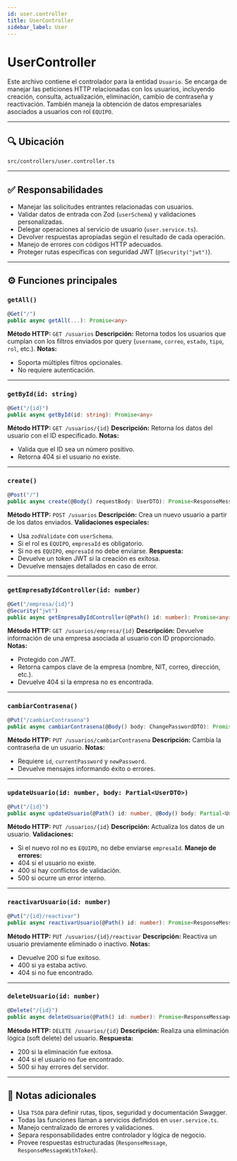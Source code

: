 ```yaml
---
id: user.controller
title: UserController
sidebar_label: User
---
```


# UserController

Este archivo contiene el controlador para la entidad `Usuario`. Se encarga de manejar las peticiones HTTP relacionadas con los usuarios, incluyendo creación, consulta, actualización, eliminación, cambio de contraseña y reactivación. También maneja la obtención de datos empresariales asociados a usuarios con rol `EQUIPO`.

---

## 🔍 Ubicación

`src/controllers/user.controller.ts`

---

## ✅ Responsabilidades

- Manejar las solicitudes entrantes relacionadas con usuarios.
- Validar datos de entrada con Zod (`userSchema`) y validaciones personalizadas.
- Delegar operaciones al servicio de usuario (`user.service.ts`).
- Devolver respuestas apropiadas según el resultado de cada operación.
- Manejo de errores con códigos HTTP adecuados.
- Proteger rutas específicas con seguridad JWT (`@Security("jwt")`).

---

## ⚙️ Funciones principales

### `getAll()`

```ts
@Get("/")
public async getAll(...): Promise<any>
````

**Método HTTP:** `GET /usuarios`
**Descripción:** Retorna todos los usuarios que cumplan con los filtros enviados por query (`username`, `correo`, `estado`, `tipo`, `rol`, etc.).
**Notas:**

* Soporta múltiples filtros opcionales.
* No requiere autenticación.

---

### `getById(id: string)`

```ts
@Get("/{id}")
public async getById(id: string): Promise<any>
```

**Método HTTP:** `GET /usuarios/{id}`
**Descripción:** Retorna los datos del usuario con el ID especificado.
**Notas:**

* Valida que el ID sea un número positivo.
* Retorna 404 si el usuario no existe.

---

### `create()`

```ts
@Post("/")
public async create(@Body() requestBody: UserDTO): Promise<ResponseMessageWithToken>
```

**Método HTTP:** `POST /usuarios`
**Descripción:** Crea un nuevo usuario a partir de los datos enviados.
**Validaciones especiales:**

* Usa `zodValidate` con `userSchema`.
* Si el rol es `EQUIPO`, `empresaId` es obligatorio.
* Si no es `EQUIPO`, `empresaId` no debe enviarse.
  **Respuesta:**
* Devuelve un token JWT si la creación es exitosa.
* Devuelve mensajes detallados en caso de error.

---

### `getEmpresaByIdController(id: number)`

```ts
@Get("/empresa/{id}")
@Security("jwt")
public async getEmpresaByIdController(@Path() id: number): Promise<any>
```

**Método HTTP:** `GET /usuarios/empresa/{id}`
**Descripción:** Devuelve información de una empresa asociada al usuario con ID proporcionado.
**Notas:**

* Protegido con JWT.
* Retorna campos clave de la empresa (nombre, NIT, correo, dirección, etc.).
* Devuelve 404 si la empresa no es encontrada.

---

### `cambiarContrasena()`

```ts
@Put("/cambiarContrasena")
public async cambiarContrasena(@Body() body: ChangePasswordDTO): Promise<{ message: string }>
```

**Método HTTP:** `PUT /usuarios/cambiarContrasena`
**Descripción:** Cambia la contraseña de un usuario.
**Notas:**

* Requiere `id`, `currentPassword` y `newPassword`.
* Devuelve mensajes informando éxito o errores.

---

### `updateUsuario(id: number, body: Partial<UserDTO>)`

```ts
@Put("/{id}")
public async updateUsuario(@Path() id: number, @Body() body: Partial<UserDTO>): Promise<ResponseMessage>
```

**Método HTTP:** `PUT /usuarios/{id}`
**Descripción:** Actualiza los datos de un usuario.
**Validaciones:**

* Si el nuevo rol no es `EQUIPO`, no debe enviarse `empresaId`.
  **Manejo de errores:**
* 404 si el usuario no existe.
* 400 si hay conflictos de validación.
* 500 si ocurre un error interno.

---

### `reactivarUsuario(id: number)`

```ts
@Put("/{id}/reactivar")
public async reactivarUsuario(@Path() id: number): Promise<ResponseMessage>
```

**Método HTTP:** `PUT /usuarios/{id}/reactivar`
**Descripción:** Reactiva un usuario previamente eliminado o inactivo.
**Notas:**

* Devuelve 200 si fue exitoso.
* 400 si ya estaba activo.
* 404 si no fue encontrado.

---

### `deleteUsuario(id: number)`

```ts
@Delete("/{id}")
public async deleteUsuario(@Path() id: number): Promise<ResponseMessage>
```

**Método HTTP:** `DELETE /usuarios/{id}`
**Descripción:** Realiza una eliminación lógica (soft delete) del usuario.
**Respuesta:**

* 200 si la eliminación fue exitosa.
* 404 si el usuario no fue encontrado.
* 500 si hay errores del servidor.

---

## 🧠 Notas adicionales

* Usa `TSOA` para definir rutas, tipos, seguridad y documentación Swagger.
* Todas las funciones llaman a servicios definidos en `user.service.ts`.
* Manejo centralizado de errores y validaciones.
* Separa responsabilidades entre controlador y lógica de negocio.
* Provee respuestas estructuradas (`ResponseMessage`, `ResponseMessageWithToken`).
